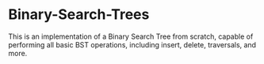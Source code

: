 # Binary-Search-Trees
This is an implementation of a Binary Search Tree from scratch, capable of performing all basic BST operations, including insert, delete,  traversals, and more.
